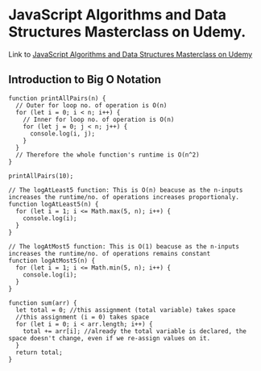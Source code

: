 # JavaScript Algorithms and Data Structures Masterclass on Udemy.

Link to [JavaScript Algorithms and Data Structures Masterclass on Udemy](https://www.udemy.com/course/js-algorithms-and-data-structures-masterclass/)

<h2> Introduction to Big O Notation </h2>

```
function printAllPairs(n) {
  // Outer for loop no. of operation is O(n)
  for (let i = 0; i < n; i++) {
    // Inner for loop no. of operation is O(n)
    for (let j = 0; j < n; j++) {
      console.log(i, j);
    }
  }
  // Therefore the whole function's runtime is O(n^2)
}

printAllPairs(10);
```

```
// The logAtLeast5 function: This is O(n) beacuse as the n-inputs increases the runtime/no. of operations increases proportionaly.
function logAtLeast5(n) {
  for (let i = 1; i <= Math.max(5, n); i++) {
    console.log(i);
  }
}

// The logAtMost5 function: This is O(1) beacuse as the n-inputs increases the runtime/no. of operations remains constant
function logAtMost5(n) {
  for (let i = 1; i <= Math.min(5, n); i++) {
    console.log(i);
  }
}
```

```
function sum(arr) {
  let total = 0; //this assignment (total variable) takes space
  //this assignment (i = 0) takes space
  for (let i = 0; i < arr.length; i++) {
    total += arr[i]; //already the total variable is declared, the space doesn't change, even if we re-assign values on it.
  }
  return total;
}
```
